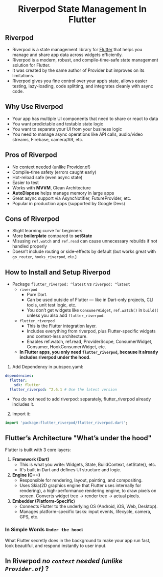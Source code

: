 # <p align="center"> Riverpod State Management In Flutter </p>

## Riverpod
- Riverpod is a state management library for [Flutter](https://github.com/UmerFarooqJillani/Flutter-Learning) that helps you manage and share app data across widgets efficiently.
- Riverpod is a modern, robust, and compile-time-safe state management solution for Flutter. 
- It was created by the same author of Provider but improves on its limitations. 
- Riverpod gives you fine control over your app’s state, allows easier testing, lazy-loading, code splitting, and integrates cleanly with async code.

## Why Use Riverpod
- Your app has multiple UI components that need to share or react to data
- You want predictable and testable state logic
- You want to separate your UI from your business logic
- You need to manage async operations like API calls, audio/video streams, Firebase, camera/AR, etc.

## Pros of Riverpod
- No context needed (unlike Provider.of)
- Compile-time safety (errors caught early)
- Hot-reload safe (even async state)
- Easier to test
- Works with **MVVM**, Clean Architecture
- **AutoDispose** helps manage memory in large apps
- Great async support via AsyncNotifier, FutureProvider, etc.
- Popular in production apps (supported by Google Devs)

## Cons of Riverpod
- Slight learning curve for beginners
- More **boilerplate** compared to **setState**
- Misusing `ref.watch` and `ref.read` can cause unnecessary rebuilds if not handled properly
- Doesn’t include routing or side-effects by default (but works great with `go_router`, `hooks_riverpod`, etc.)

## How to Install and Setup Riverpod
- Package	`flutter_riverpod: ^latest` vs `riverpod: ^latest`
  - `riverpod`
    - Pure Dart.
    - Can be used outside of Flutter — like in Dart-only projects, CLI tools, unit test logic, etc.
    - You don’t get widgets like `ConsumerWidget`, `ref.watch()` in `build()` unless you also add `flutter_riverpod`.
  - `flutter_riverpod`
    - This is the Flutter integration layer.
    - Includes everything from riverpod, plus Flutter-specific widgets and context-less architecture.
    - Enables ref.watch, ref.read, ProviderScope, ConsumerWidget, Consumer, HookConsumerWidget, etc.
  - **In Flutter apps, you only need `flutter_riverpod`, because it already includes riverpod under the hood.**
1.  Add Dependency in pubspec.yaml:
```yaml
dependencies:
  flutter:
    sdk: flutter
  flutter_riverpod: ^2.6.1 # Use the latest version
```
  - You do not need to add riverpod: separately, flutter_riverpod already includes it.
2. Import it:
```dart
import 'package:flutter_riverpod/flutter_riverpod.dart';
```
## Flutter’s Architecture "What’s under the hood"
Flutter is built with 3 core layers:
1. **Framework (Dart)**
    - This is what you write: Widgets, State, BuildContext, setState(), etc.
    - It's built in Dart and defines UI structure and logic.
2. **Engine (C++)**
    - Responsible for rendering, layout, painting, and compositing.
    - Uses Skia(2D graphics engine that Flutter uses internally for rendering), a high-performance rendering engine, to draw pixels on screen.
Converts widget tree → render tree → actual pixels.
3. **Embedder (Platform-Specific)**
    - Connects Flutter to the underlying OS (Android, iOS, Web, Desktop).
    - Manages platform-specific tasks: input events, lifecycle, camera, GPS, etc.

### In Simple Words `Under the hood`:
What Flutter secretly does in the background to make your app run fast, look beautiful, and respond instantly to user input.

## In Riverpod *no `context` needed (unlike `Provider.of`)* ?


